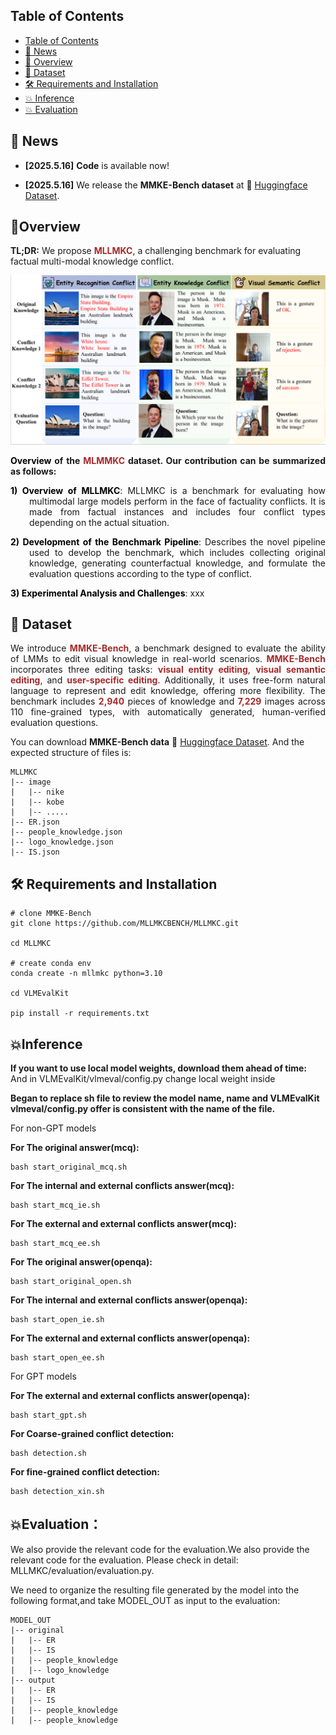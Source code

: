 ## Table of Contents

- [Table of Contents](#table-of-contents)
- [🔔 News](#-news)
- [🌟 Overview](#overview)
- [🤗 Dataset](#-dataset)
- [🛠️ Requirements and Installation](#️-requirements-and-installation)
- [💥 Inference](#training)
- [💥 Evaluation](#training)




## 🔔 News


* **[2025.5.16]**  **Code** is available now!

* **[2025.5.16]**  We release the **MMKE-Bench dataset** at 🤗 [Huggingface Dataset](https://huggingface.co/datasets/starjyf/MLLMKC-datasets).




## 🌟Overview

**TL;DR:** We propose <span style="color:brown">**MLLMKC**</span>, a challenging benchmark for evaluating factual multi-modal knowledge conflict.

<img src="figs\overview.png" width="900px">

<p align="justify">
    <strong><span style="color:black">Overview</span> of the <span style="color:brown">MLMMKC</span> dataset. Our contribution can be summarized as follows:</strong>
</p>


<p align="justify" style="margin-left: 30px; text-indent: -30px;">
    <strong><span style="color:black">1) Overview of MLLMKC</span></strong>: 
    MLLMKC is a benchmark for evaluating how multimodal large models perform in the face of factuality conflicts. It is made from factual instances and includes four conflict types depending on the actual situation.
</p>


<p align="justify" style="margin-left: 30px; text-indent: -30px;">
    <strong><span style="color:black">2) Development of the Benchmark Pipeline</span></strong>: 
    Describes the novel pipeline used to develop the benchmark, which includes collecting original knowledge, generating counterfactual knowledge, and formulate the evaluation questions according to the type of conflict.
</p>


<p align="justify" style="margin-left: 30px; text-indent: -30px;">
    <strong><span style="color:black">3) Experimental Analysis and Challenges</span></strong>: 
    xxx
</p>

## 🤗 Dataset

<p align="justify">
We introduce <strong><span style="color:brown">MMKE-Bench</span></strong>, a benchmark designed to evaluate the ability of LMMs to edit visual knowledge in real-world scenarios. <strong><span style="color:brown">MMKE-Bench</span></strong> incorporates three editing tasks: <strong><span style="color:brown">visual entity editing</span></strong>, <strong><span style="color:brown">visual semantic editing</span></strong>, and <strong><span style="color:brown">user-specific editing</span></strong>. Additionally, it uses free-form natural language to represent and edit knowledge, offering more flexibility. The benchmark includes <strong><span style="color:brown">2,940</span></strong> pieces of knowledge and <strong><span style="color:brown">7,229</span></strong> images across 110 fine-grained types, with automatically generated, human-verified evaluation questions.
</p>


You can download **MMKE-Bench data** 🤗 [Huggingface Dataset](https://huggingface.co/datasets/starjyf/MLLMKC-datasets). And the expected structure of files is:

```text
MLLMKC
|-- image
|   |-- nike
|   |-- kobe
|   |-- .....
|-- ER.json
|-- people_knowledge.json
|-- logo_knowledge.json
|-- IS.json
```

## 🛠️ Requirements and Installation

```text
# clone MMKE-Bench
git clone https://github.com/MLLMKCBENCH/MLLMKC.git

cd MLLMKC

# create conda env
conda create -n mllmkc python=3.10

cd VLMEvalKit

pip install -r requirements.txt

```


## 💥Inference
**If you want to use local model weights, download them ahead of time:** And in VLMEvalKit/vlmeval/config.py change local weight inside

**Began to replace sh file to review the model name, name and VLMEvalKit vlmeval/config.py offer is consistent with the name of the file.**

For non-GPT models

**For The original answer(mcq):**
```shell
bash start_original_mcq.sh
```

**For The internal and external conflicts answer(mcq):**
```shell
bash start_mcq_ie.sh
```

**For The external and external conflicts answer(mcq):**
```shell
bash start_mcq_ee.sh
```

**For The original answer(openqa):**
```shell
bash start_original_open.sh
```

**For The internal and external conflicts answer(openqa):**
```shell
bash start_open_ie.sh
```

**For The external and external conflicts answer(openqa):**
```shell
bash start_open_ee.sh
```

For GPT models

**For The external and external conflicts answer(openqa):**
```shell
bash start_gpt.sh
```

**For Coarse-grained conflict detection:**
```shell
bash detection.sh
```
**For fine-grained conflict detection:**
```shell
bash detection_xin.sh
```

## 💥Evaluation：
We also provide the relevant code for the evaluation.We also provide the relevant code for the evaluation. Please check in detail: MLLMKC/evaluation/evaluation.py.

We need to organize the resulting file generated by the model into the following format,and take MODEL_OUT as input to the evaluation:

```text
MODEL_OUT
|-- original
|   |-- ER
|   |-- IS
|   |-- people_knowledge
|   |-- logo_knowledge
|-- output
|   |-- ER
|   |-- IS
|   |-- people_knowledge
|   |-- people_knowledge
```



    



